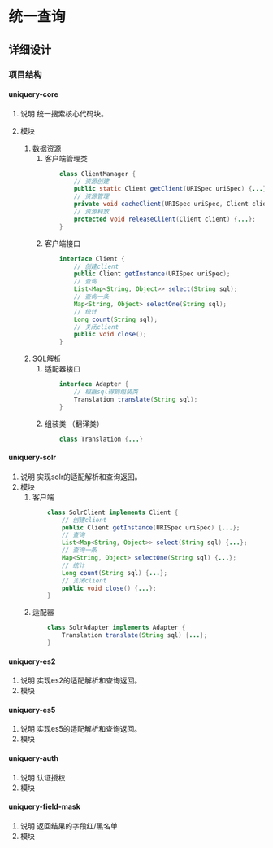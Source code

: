 # 统一查询
## 详细设计

### 项目结构

#### uniquery-core 
1. 说明
	统一搜索核心代码块。

1. 模块
	1. 数据资源
		1. 客户端管理类
			~~~java
				class ClientManager {
					// 资源创建
					public static Client getClient(URISpec uriSpec) {...};
					// 资源管理
					private void cacheClient(URISpec uriSpec, Client client) {...};
					// 资源释放
					protected void releaseClient(Client client) {...};
				}
			~~~	
		1. 客户端接口	
			~~~java
				interface Client {
					// 创建client
					public Client getInstance(URISpec uriSpec);
					// 查询
					List<Map<String, Object>> select(String sql);
					// 查询一条
					Map<String, Object> selectOne(String sql);
					// 统计
					Long count(String sql);
					// 关闭client
					public void close();
				}
			~~~	
	1. SQL解析
		1. 适配器接口
			~~~java
				interface Adapter {
					// 根据sql得到组装类
					Translation translate(String sql);
				}
			~~~	
		1. 组装类 （翻译类）
			~~~java
				class Translation {...} 
			~~~	
		
#### uniquery-solr 
1. 说明 
	实现solr的适配解析和查询返回。
1. 模块 
	1. 客户端
		~~~java
			class SolrClient implements Client {
				// 创建client
				public Client getInstance(URISpec uriSpec) {...};
				// 查询
				List<Map<String, Object>> select(String sql) {...};
				// 查询一条
				Map<String, Object> selectOne(String sql) {...};
				// 统计
				Long count(String sql) {...};
				// 关闭client
				public void close() {...};
			}
		~~~	
	1. 适配器
		~~~java
			class SolrAdapter implements Adapter {
				Translation translate(String sql) {...};
			}
		~~~	

#### uniquery-es2
1. 说明 
	实现es2的适配解析和查询返回。
1. 模块
#### uniquery-es5
1. 说明 
	实现es5的适配解析和查询返回。
1. 模块
#### uniquery-auth
1. 说明 
	认证授权
1. 模块
#### uniquery-field-mask
1. 说明 
	返回结果的字段红/黑名单
1. 模块